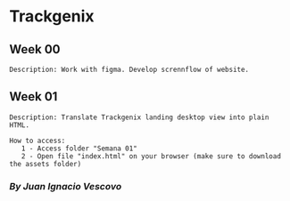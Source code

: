 # Trackgenix

## Week 00
    Description: Work with figma. Develop scrennflow of website.

## Week 01
    Description: Translate Trackgenix landing desktop view into plain HTML.

    How to access:
       1 - Access folder "Semana 01"
       2 - Open file "index.html" on your browser (make sure to download the assets folder)


### _By Juan Ignacio Vescovo_
